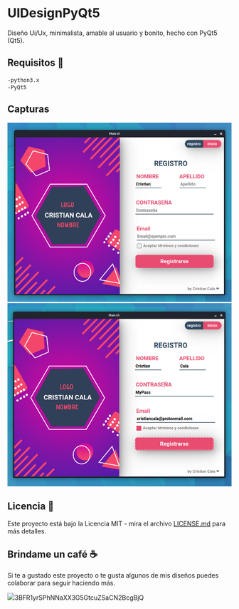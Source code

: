 # UIDesignPyQt5 

Diseño Ui/Ux, minimalista, amable al usuario y bonito, hecho con PyQt5 (Qt5).

## Requisitos 🚀
```
-python3.x
-PyQt5
```
## Capturas

![imagen1](https://github.com/CristianCala/UIDesignPyQt5/blob/main/Screenshots/One.png)
![imagen2](https://github.com/CristianCala/UIDesignPyQt5/blob/main/Screenshots/Two.png)

## Licencia 📄

Este proyecto está bajo la Licencia MIT - mira el archivo [LICENSE.md](https://github.com/CristianCala/UIDesignPyQt5/blob/main/LICENSE) para más detalles.

## Brindame un café  ☕

Si te a gustado este proyecto o te gusta algunos de mis diseños puedes colaborar para seguir haciendo más.

<img src="https://img.icons8.com/color/30/000000/bitcoin.png"/>3BFR1yrSPhNNaXX3G5GtcuZSaCN2BcgBjQ